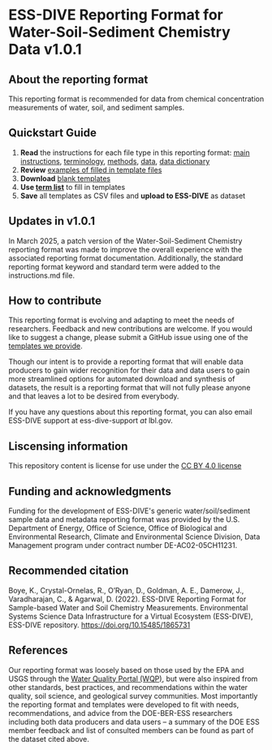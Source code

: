 # ESS-DIVE Reporting Format for Water-Soil-Sediment Chemistry Data v1.0.1

## About the reporting format
This reporting format is recommended for data from chemical concentration measurements of water, soil, and sediment samples.

## Quickstart Guide
  1. **Read** the instructions for each file type in this reporting format: [main instructions](instructions.md), [terminology](Detailed_Instructions_Terminology_File.md), [methods](Detailed_Instructions_Methods_File.md), [data](Detailed_Instructions_Data_File.md), [data dictionary](Detailed_Instructions_Data_Dictionary_File.md)
  2. **Review** [examples of filled in template files](examples)
  3. **Download** [blank templates](templates)
  4. **Use [term list](term_lists)** to fill in templates
  5. **Save** all templates as CSV files and **upload to ESS-DIVE** as dataset

## Updates in v1.0.1
In March 2025, a patch version of the Water-Soil-Sediment Chemistry reporting format was made to improve the overall experience with the associated reporting format documentation. Additionally, the standard reporting format keyword and standard term were added to the instructions.md file.
    
## How to contribute

This reporting format is evolving and adapting to meet the needs of researchers. Feedback and new contributions are welcome. If you would like to suggest a change, please submit a GitHub issue using one of the [templates we provide](https://github.com/ess-dive-workspace/essdive-water-soil-sed-chem/issues/new/choose).

Though our intent is to provide a reporting format that will enable data producers to gain wider recognition for their data and data users to gain more streamlined options for automated download and synthesis of datasets, the result is a reporting format that will not fully please anyone and that leaves a lot to be desired from everybody. 

If you have any questions about this reporting format, you can also email ESS-DIVE support at ess-dive-support *at* lbl.gov.

## Liscensing information

This repository content is license for use under the [CC BY 4.0 license](https://creativecommons.org/licenses/by/4.0/)

## Funding and acknowledgments

Funding for the development of ESS-DIVE's generic water/soil/sediment sample data and metadata reporting format was provided by the U.S. Department of Energy, Office of Science, Office of Biological and Environmental Research, Climate and Environmental Science Division, Data Management program under contract number DE-AC02-05CH11231.

## Recommended citation
Boye, K., Crystal-Ornelas, R., O’Ryan, D., Goldman, A. E., Damerow, J., Varadharajan, C., & Agarwal, D. (2022). ESS-DIVE Reporting Format for Sample-based Water and Soil Chemistry Measurements. Environmental Systems Science Data Infrastructure for a Virtual Ecosystem (ESS-DIVE), ESS-DIVE repository. https://doi.org/10.15485/1865731

## References

Our reporting format was loosely based on those used by the EPA and USGS through the [Water Quality Portal (WQP)](https://www.waterqualitydata.us/), but were also inspired from other standards, best practices, and recommendations within the water quality, soil science, and geological survey communities. Most importantly the reporting format and templates were developed to fit with needs, recommendations, and advice from the DOE-BER-ESS researchers including both data producers and data users – a summary of the DOE ESS member feedback and list of consulted members can be found as part of the dataset cited above.
